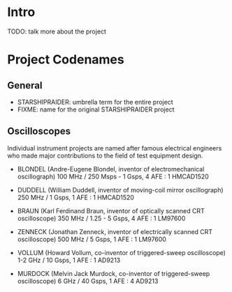 # Intro

TODO: talk more about the project

# Project Codenames

## General

* STARSHIPRAIDER: umbrella term for the entire project
* FIXME: name for the original STARSHIPRAIDER project

## Oscilloscopes

Individual instrument projects are named after famous electrical engineers who made major contributions to the field of
test equipment design.

* BLONDEL (Andre-Eugene Blondel, inventor of electromechanical oscillograph)
  100 MHz / 250 Msps - 1 Gsps, 4 AFE : 1 HMCAD1520

* DUDDELL (William Duddell, inventor of moving-coil mirror oscillograph)
  250 MHz / 1 Gsps, 1 AFE : 1 HMCAD1520

* BRAUN (Karl Ferdinand Braun, inventor of optically scanned CRT oscilloscope)
  350 MHz / 1.25 - 5 Gsps, 4 AFE : 1 LM97600

* ZENNECK (Jonathan Zenneck, inventor of electrically scanned CRT oscilloscope)
  500 MHz / 5 Gsps, 1 AFE : 1 LM97600

* VOLLUM (Howard Vollum, co-inventor of triggered-sweep oscilloscope)
  1-2 GHz / 10 Gsps, 1 AFE : 1 AD9213

* MURDOCK (Melvin Jack Murdock, co-inventor of triggered-sweep oscilloscope)
  6 GHz / 40 Gsps, 1 AFE : 4 AD9213
